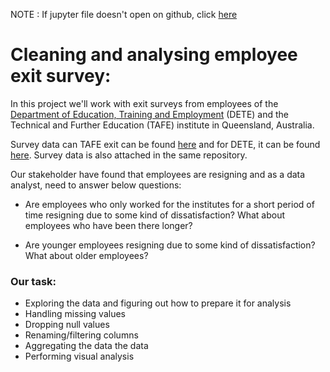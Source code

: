 NOTE : If jupyter file doesn't open on github, click [here](https://nbviewer.jupyter.org/github/PriyanshuKhandelwal/Clean-and-analyse-employee-exit-survey/blob/master/Clean%20and%20analyse%20employee%20exit%20survey.ipynb)
# Cleaning and analysing employee exit survey:


In this project we'll work with exit surveys from employees of the [Department of Education, Training and Employment](https://en.wikipedia.org/wiki/Department_of_Education_and_Training_(Queensland)) (DETE) and the Technical and Further Education (TAFE) institute in Queensland, Australia.

Survey data can TAFE exit can be found [here](https://data.gov.au/dataset/ds-qld-89970a3b-182b-41ea-aea2-6f9f17b5907e/details?q=exit%20survey) and for DETE, it can be found [here](https://data.gov.au/dataset/ds-qld-fe96ff30-d157-4a81-851d-215f2a0fe26d/details?q=exit%20survey). Survey data is also attached in the same repository.

Our stakeholder have found that employees are resigning and as a data analyst, need to answer below questions:
* Are employees who only worked for the institutes for a short period of time resigning due to some kind of dissatisfaction? What about employees who have been there longer?

* Are younger employees resigning due to some kind of dissatisfaction? What about older employees?

### Our task:
* Exploring the data and figuring out how to prepare it for analysis
* Handling missing values
* Dropping null values
* Renaming/filtering columns
* Aggregating the data the data
* Performing visual analysis
